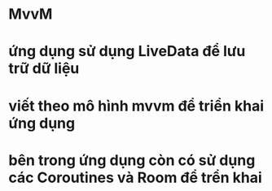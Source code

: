 # MvvM
# ứng dụng sử dụng LiveData để lưu trữ dữ liệu 
# viết theo mô hình mvvm để triển khai ứng dụng 
# bên trong ứng dụng còn có sử dụng các Coroutines và Room để trển khai 

